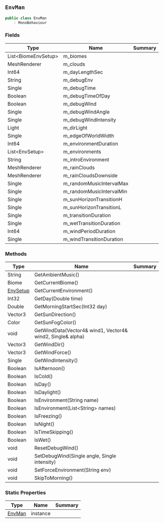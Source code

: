 ## `EnvMan`

```csharp
public class EnvMan
    : MonoBehaviour

```

### Fields

| Type | Name | Summary | 
| --- | --- | --- | 
| List&lt;BiomeEnvSetup&gt; | m_biomes |  | 
| MeshRenderer | m_clouds |  | 
| Int64 | m_dayLengthSec |  | 
| String | m_debugEnv |  | 
| Single | m_debugTime |  | 
| Boolean | m_debugTimeOfDay |  | 
| Boolean | m_debugWind |  | 
| Single | m_debugWindAngle |  | 
| Single | m_debugWindIntensity |  | 
| Light | m_dirLight |  | 
| Single | m_edgeOfWorldWidth |  | 
| Int64 | m_environmentDuration |  | 
| List&lt;EnvSetup&gt; | m_environments |  | 
| String | m_introEnvironment |  | 
| MeshRenderer | m_rainClouds |  | 
| MeshRenderer | m_rainCloudsDownside |  | 
| Single | m_randomMusicIntervalMax |  | 
| Single | m_randomMusicIntervalMin |  | 
| Single | m_sunHorizonTransitionH |  | 
| Single | m_sunHorizonTransitionL |  | 
| Single | m_transitionDuration |  | 
| Single | m_wetTransitionDuration |  | 
| Int64 | m_windPeriodDuration |  | 
| Single | m_windTransitionDuration |  | 


### Methods

| Type | Name | Summary | 
| --- | --- | --- | 
| String | GetAmbientMusic() |  | 
| Biome | GetCurrentBiome() |  | 
| [EnvSetup](./EnvSetup.md) | GetCurrentEnvironment() |  | 
| Int32 | GetDay(Double time) |  | 
| Double | GetMorningStartSec(Int32 day) |  | 
| Vector3 | GetSunDirection() |  | 
| Color | GetSunFogColor() |  | 
| void | GetWindData(Vector4& wind1, Vector4& wind2, Single& alpha) |  | 
| Vector3 | GetWindDir() |  | 
| Vector3 | GetWindForce() |  | 
| Single | GetWindIntensity() |  | 
| Boolean | IsAfternoon() |  | 
| Boolean | IsCold() |  | 
| Boolean | IsDay() |  | 
| Boolean | IsDaylight() |  | 
| Boolean | IsEnvironment(String name) |  | 
| Boolean | IsEnvironment(List&lt;String&gt; names) |  | 
| Boolean | IsFreezing() |  | 
| Boolean | IsNight() |  | 
| Boolean | IsTimeSkipping() |  | 
| Boolean | IsWet() |  | 
| void | ResetDebugWind() |  | 
| void | SetDebugWind(Single angle, Single intensity) |  | 
| void | SetForceEnvironment(String env) |  | 
| void | SkipToMorning() |  | 


### Static Properties

| Type | Name | Summary | 
| --- | --- | --- | 
| [EnvMan](./EnvMan.md) | instance |  | 


